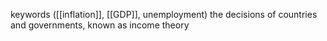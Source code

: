 keywords ([[inflation]], [[GDP]], unemployment) the decisions of countries and governments, known as income theory
